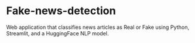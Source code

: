 # Fake-news-detection
Web application that classifies news articles as Real or Fake using Python, Streamlit, and a HuggingFace NLP model.
